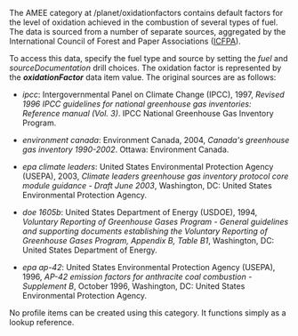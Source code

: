The AMEE category at /planet/oxidationfactors contains default factors
for the level of oxidation achieved in the combustion of several types
of fuel. The data is sourced from a number of separate sources,
aggregated by the International Council of Forest and Paper Associations
([ICFPA](http://www.wbcsd.org/web/projects/forestry/Pulp-and-Paper-Tool-Guidance.pdf)).

To access this data, specify the fuel type and source by setting the
*fuel* and *sourceDocumentation* drill choices. The oxidation factor is
represented by the ***oxidationFactor*** data item value. The original
sources are as follows:

  - *ipcc*: Intergovernmental Panel on Climate Change (IPCC), 1997,
    *Revised 1996 IPCC guidelines for national greenhouse gas
    inventories: Reference manual (Vol. 3)*. IPCC National Greenhouse
    Gas Inventory Program.

<!-- end list -->

  - *environment canada*: Environment Canada, 2004, *Canada's greenhouse
    gas inventory 1990-2002*. Ottawa: Environment Canada.

<!-- end list -->

  - *epa climate leaders*: United States Environmental Protection Agency
    (USEPA), 2003, *Climate leaders greenhouse gas inventory protocol
    core module guidance - Draft June 2003*, Washington, DC: United
    States Environmental Protection Agency.

<!-- end list -->

  - *doe 1605b*: United States Department of Energy (USDOE), 1994,
    *Voluntary Reporting of Greenhouse Gases Program - General
    guidelines and supporting documents establishing the Voluntary
    Reporting of Greenhouse Gases Program, Appendix B, Table B1*,
    Washington, DC: United States Department of Energy.

<!-- end list -->

  - *epa ap-42*: United States Environmental Protection Agency (USEPA),
    1996, *AP-42 emission factors for anthracite coal combustion -
    Supplement B*, October 1996, Washington, DC: United States
    Environmental Protection Agency.

No profile items can be created using this category. It functions simply
as a lookup reference.
